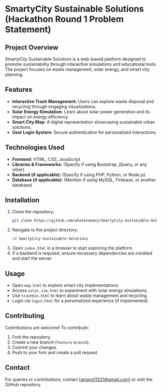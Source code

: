 # SmartyCity Sustainable Solutions (Hackathon Round 1 Problem Statement)

## Project Overview
SmartyCity Sustainable Solutions is a web-based platform designed to promote sustainability through interactive simulations and educational tools. The project focuses on waste management, solar energy, and smart city planning.

## Features
- **Interactive Trash Management:** Users can explore waste disposal and recycling through engaging visualizations.
- **Solar Energy Simulation:** Learn about solar power generation and its impact on energy efficiency.
- **Smart City Map:** A digital representation showcasing sustainable urban solutions.
- **User Login System:** Secure authentication for personalized interactions.

## Technologies Used
- **Frontend:** HTML, CSS, JavaScript
- **Libraries & Frameworks:** (Specify if using Bootstrap, jQuery, or any other)
- **Backend (if applicable):** (Specify if using PHP, Python, or Node.js)
- **Database (if applicable):** (Mention if using MySQL, Firebase, or another database)

## Installation
1. Clone the repository:
   ```bash
   git clone https://github.com/whatevaman1/SmartyCity-Sustainable-Solutions.git
   ```
2. Navigate to the project directory:
   ```bash
   cd SmartyCity-Sustainable-Solutions
   ```
3. Open `index.html` in a browser to start exploring the platform.
4. If a backend is required, ensure necessary dependencies are installed and start the server.

## Usage
- Open `map.html` to explore smart city implementations.
- Access `solar_sim.html` to experiment with solar energy simulations.
- Use `trashbin.html` to learn about waste management and recycling.
- Login via `login.html` for a personalized experience (if implemented).

## Contributing
Contributions are welcome! To contribute:
1. Fork the repository.
2. Create a new branch (`feature-branch`).
3. Commit your changes.
4. Push to your fork and create a pull request.

## Contact
For queries or contributions, contact [amans11221@gmail.com] or visit the GitHub repository.
